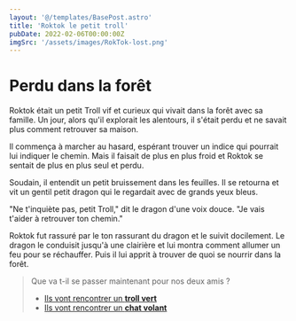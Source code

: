 ```yaml
---
layout: '@/templates/BasePost.astro'
title: 'Roktok le petit troll'
pubDate: 2022-02-06T00:00:00Z
imgSrc: '/assets/images/RokTok-lost.png'
---
```

# Perdu dans la forêt

Roktok était un petit Troll vif et curieux qui vivait dans la forêt avec sa famille. Un jour, alors qu'il explorait les alentours, il s'était perdu et ne savait plus comment retrouver sa maison.

Il commença à marcher au hasard, espérant trouver un indice qui pourrait lui indiquer le chemin. Mais il faisait de plus en plus froid et Roktok se sentait de plus en plus seul et perdu.

Soudain, il entendit un petit bruissement dans les feuilles. Il se retourna et vit un gentil petit dragon qui le regardait avec de grands yeux bleus.

"Ne t'inquiète pas, petit Troll," dit le dragon d'une voix douce. "Je vais t'aider à retrouver ton chemin."

Roktok fut rassuré par le ton rassurant du dragon et le suivit docilement. Le dragon le conduisit jusqu'à une clairière et lui montra comment allumer un feu pour se réchauffer. Puis il lui apprit à trouver de quoi se nourrir dans la forêt.

> Que va t-il se passer maintenant pour nos deux amis ?
> - [Ils vont rencontrer un **troll vert**](Roktok-2a)
> - [Ils vont rencontrer un **chat volant**](Roktok-2b) 